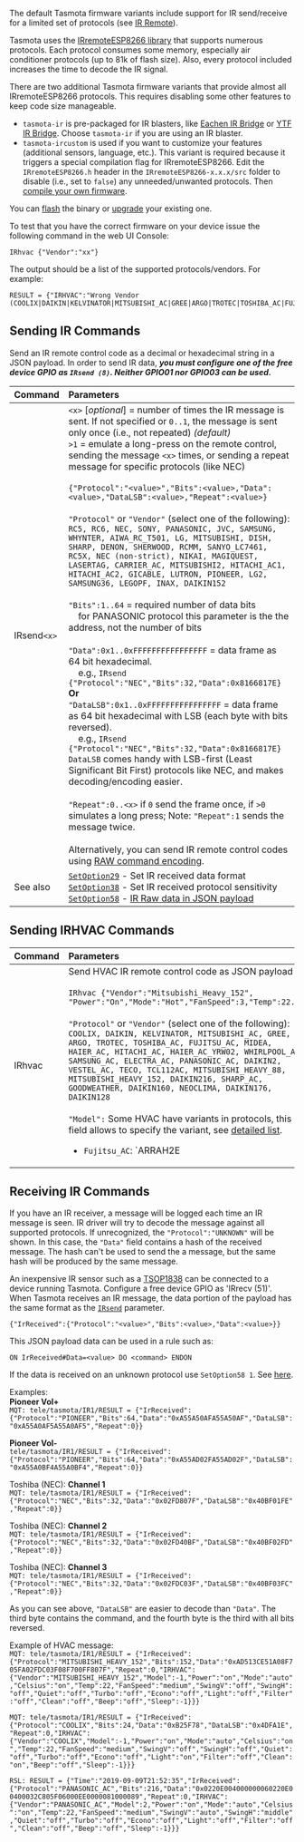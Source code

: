The default Tasmota firmware variants include support for IR send/receive for a limited set of protocols (see [IR Remote](Commands#ir-remote)). 

Tasmota uses the [IRremoteESP8266 library](https://github.com/crankyoldgit/IRremoteESP8266) that supports numerous protocols. Each protocol consumes some memory, especially air conditioner protocols (up to 81k of flash size). Also, every protocol included increases the time to decode the IR signal. 

There are two additional Tasmota firmware variants that provide almost all IRremoteESP8266 protocols. This requires disabling some other features to keep code size manageable.

- `tasmota-ir` is pre-packaged for IR blasters, like [Eachen IR Bridge](https://templates.blakadder.com/eachen-IR-DC6.html) or [YTF IR Bridge](https://templates.blakadder.com/ytf_ir_bridge.html). Choose `tasmota-ir` if you are using an IR blaster.  
- `tasmota-ircustom` is used if you want to customize your features (additional sensors, language, etc.). This variant is required because it triggers a special compilation flag for IRremoteESP8266. Edit the `IRremoteESP8266.h` header in the `IRremoteESP8266-x.x.x/src` folder to disable (i.e., set to `false`) any unneeded/unwanted protocols. Then [compile your own firmware](Compile-your-build).

You can [flash](Getting-Started#flashing) the binary or [upgrade](Upgrading) your existing one.

To test that you have the correct firmware on your device  issue the following command in the web UI Console: 

`IRhvac {"Vendor":"xx"}`

The output should be a list of the supported protocols/vendors. For example:  
```
RESULT = {"IRHVAC":"Wrong Vendor (COOLIX|DAIKIN|KELVINATOR|MITSUBISHI_AC|GREE|ARGO|TROTEC|TOSHIBA_AC|FUJITSU_AC|MIDEA|HAIER_AC|HITACHI_AC|HAIER_AC_YRW02|WHIRLPOOL_AC|SAMSUNG_AC|ELECTRA_AC|PANASONIC_AC|DAIKIN2|VESTEL_AC|TECO|TCL112AC|MITSUBISHI_HEAVY_88|MITSUBISHI_HEAVY_152|DAIKIN216|SHARP_AC|GOODWEATHER|DAIKIN160|NEOCLIMA|DAIKIN176|DAIKIN128|AMCOR)"}
```

## Sending IR Commands
Send an IR remote control code as a decimal or hexadecimal string in a JSON payload. In order to send IR data, _**you must configure one of the free device GPIO as `IRsend (8)`. Neither GPIO01 nor GPIO03 can be used.**_  

Command|Parameters
:---|:---
IRsend`<x>`<a id="IRsend"></a>|`<x>` [_optional_] = number of times the IR message is sent. If not specified or `0..1`, the message is sent only once (i.e., not repeated) _(default)_<BR>`>1` = emulate a long-press on the remote control, sending the message `<x>` times, or sending a repeat message for specific protocols (like NEC)<BR><BR>`{"Protocol":"<value>","Bits":<value>,"Data":<value>,"DataLSB":<value>,"Repeat":<value>}`<BR><BR>`"Protocol"` or `"Vendor"` (select one of the following): <BR>`RC5, RC6, NEC, SONY, PANASONIC, JVC, SAMSUNG, WHYNTER, AIWA_RC_T501, LG, MITSUBISHI, DISH, SHARP, DENON, SHERWOOD, RCMM, SANYO_LC7461, RC5X, NEC (non-strict), NIKAI, MAGIQUEST, LASERTAG, CARRIER_AC, MITSUBISHI2, HITACHI_AC1, HITACHI_AC2, GICABLE, LUTRON, PIONEER, LG2, SAMSUNG36, LEGOPF, INAX, DAIKIN152`<BR><BR>`"Bits":1..64` = required number of data bits<BR>&nbsp;&nbsp;&nbsp;&nbsp;for PANASONIC protocol this parameter is the the address, not the number of bits<BR><BR>`"Data":0x1..0xFFFFFFFFFFFFFFFF` = data frame as 64 bit hexadecimal.<BR>&nbsp;&nbsp;&nbsp;&nbsp;e.g., `IRsend {"Protocol":"NEC","Bits":32,"Data":0x8166817E}`<BR>**Or**<BR>`"DataLSB":0x1..0xFFFFFFFFFFFFFFFF` = data frame as 64 bit hexadecimal with LSB (each byte with bits reversed).<BR>&nbsp;&nbsp;&nbsp;&nbsp;e.g., `IRsend {"Protocol":"NEC","Bits":32,"Data":0x8166817E}`<BR>`DataLSB` comes handy with LSB-first (Least Significant Bit First) protocols like NEC, and makes decoding/encoding easier.<BR><BR>`"Repeat":0..<x>` if `0` send the frame once, if `>0` simulates a long press; Note: `"Repeat":1` sends the message twice.<BR><BR>Alternatively, you can send IR remote control codes using [RAW command encoding](IRSend-RAW-Encoding).
|See also|[`SetOption29`](Commands#setoption29)  - Set IR received data format<BR>[`SetOption38`](Commands#setoption38)  - Set IR received protocol sensitivity<BR>[`SetOption58`](Commands#setoption58) - [IR Raw data in JSON payload](https://github.com/arendst/Tasmota/issues/2116#issuecomment-440716483)

## Sending IRHVAC Commands

Command|Parameters
:---|:---
IRhvac<a id="IRhvac"></a>|Send HVAC IR remote control code as JSON payload<BR><BR>```IRhvac {"Vendor":"Mitsubishi_Heavy_152", "Power":"On","Mode":"Hot","FanSpeed":3,"Temp":22.5}```<BR><BR>`"Protocol"` or `"Vendor"` (select one of the following): <BR>`COOLIX, DAIKIN, KELVINATOR, MITSUBISHI_AC, GREE, ARGO, TROTEC, TOSHIBA_AC, FUJITSU_AC, MIDEA, HAIER_AC, HITACHI_AC, HAIER_AC_YRW02, WHIRLPOOL_AC, SAMSUNG_AC, ELECTRA_AC, PANASONIC_AC, DAIKIN2, VESTEL_AC, TECO, TCL112AC, MITSUBISHI_HEAVY_88, MITSUBISHI_HEAVY_152, DAIKIN216, SHARP_AC, GOODWEATHER, DAIKIN160, NEOCLIMA, DAIKIN176, DAIKIN128`<BR><BR>`"Model":` Some HVAC have variants in protocols, this field allows to specify the variant, see [detailed list](https://github.com/crankyoldgit/IRremoteESP8266/blob/master/SupportedProtocols.md).<BR><UL><LI>`Fujitsu_AC`: `ARRAH2E|ARDB1`</LI><LI>`Panasonic_AC`: `LKE|NKE|DKE|JKE|CKP|RKR`</LI><LI>`Whirlpool_AC`: `DG11J13A|DG11J104|DG11J1-04|DG11J191`</LI></UL>`"Power"`:<UL><LI>`On, Yes, True, 1`</LI><LI>`Off, No, False, 0`</LI></UL>`"Mode"`:<UL><LI>`Off, Stop`</LI><LI>`Auto, Automatic`</LI><LI>`Cool, Cooling`</LI><LI>`Heat, Heating`</LI><LI>`Dry, Drying, Dehumidify`</LI><LI>`Fan, Fanonly, Fan_Only`</LI></UL>`"FanSpeed"`:<UL><LI>`Auto, Automatic`</LI><LI>`Min, Minimum, Lowest, 1`</LI><LI>`Low, 2`</LI><LI>`Med, Medium, Mid, 3`</LI><LI>`High, Hi, 4`</LI><LI>`Max, Maximum, Highest, 5`</LI></UL>`"SwingV"`: vertical swing of Fan<UL><LI>`Auto, Automatic, On, Swing`</LI><LI>`Off, Stop`</LI><LI>`Min, Minimum, Lowest, Bottom, Down`</LI><LI>`Low`</LI><LI>`Mid, Middle, Med, Medium, Centre, Center`</LI><LI>`High, Hi`</LI><LI>`Highest, Max, Maximum, Top, Up`</LI></UL>`"SwingH"`: horizontal swing of Fan<UL><LI>`Auto, Automatic, On, Swing`</LI><LI>`Off, Stop`</LI><LI>`LeftMax, Left Max, MaxLeft, Max Left, FarLeft, Far Left`</LI><LI>`Left`</LI><LI>`Mid, Middle, Med, Medium, Centre, Center`</LI><LI>`Right`</LI><LI>`RightMax, Right Max, MaxRight, Max Right, FarRight, Far Right`</LI><LI>`Wide`</LI></UL>`"Celsius"`: temperature is in Celsius (`"On"`) of Farenheit (`"Off"`)<BR>`"Temp"`: Temperature, can be float if supported by protocol<BR>`"Quiet"`: Quiet mode (`"On"` / `"Off"`)<BR>`"Turbo"`: Turbo mode (`"On"` / `"Off"`)<BR>`"Econo"`: Econo mode (`"On"` / `"Off"`)<BR>`"Light"`: Light (`"On"` / `"Off"`)<BR>`"Filter"`: Filter active (`"On"` / `"Off"`)<BR>`"Clean"`: Clean mode (`"On"` / `"Off"`)<BR>`"Beep"`: Beep active (`"On"` / `"Off"`)<BR>`"Sleep"`: Timer in seconds

## Receiving IR Commands
If you have an IR receiver, a message will be logged each time an IR message is seen. IR driver will try to decode the message against all supported protocols. If unrecognized, the `"Protocol":"UNKNOWN"` will be shown. In this case, the `"Data"` field contains a hash of the received message. The hash can't be used to send the a message, but the same hash will be produced by the same message.  

An inexpensive IR sensor such as a [TSOP1838](https://hobbyking.com/en_us/keyes-tsop1838-infra-red-37-9khz-receiver-for-arduino.html) can be connected to a device running Tasmota. Configure a free device GPIO as 'IRrecv (51)'. When Tasmota receives an IR message, the data portion of the payload has the same format as the [`IRsend`](Commands#irsend) parameter.

```
{"IrReceived":{"Protocol":"<value>","Bits":<value>,"Data":<value>}}
```

This JSON payload data can be used in a rule such as:

```
ON IrReceived#Data=<value> DO <command> ENDON
```

If the data is received on an unknown protocol use `SetOption58 1`. See [here](https://github.com/arendst/Tasmota/issues/2116#issuecomment-440716483).

Examples:  
**Pioneer Vol+**  
`MQT: tele/tasmota/IR1/RESULT = {"IrReceived":{"Protocol":"PIONEER","Bits":64,"Data":"0xA55A50AFA55A50AF","DataLSB":"0xA55A0AF5A55A0AF5","Repeat":0}}`

**Pioneer Vol-**  
`tele/tasmota/IR1/RESULT = {"IrReceived":{"Protocol":"PIONEER","Bits":64,"Data":"0xA55AD02FA55AD02F","DataLSB":"0xA55A0BF4A55A0BF4","Repeat":0}}`

Toshiba (NEC): **Channel 1**  
`MQT: tele/tasmota/IR1/RESULT = {"IrReceived":{"Protocol":"NEC","Bits":32,"Data":"0x02FD807F","DataLSB":"0x40BF01FE","Repeat":0}}`

Toshiba (NEC): **Channel 2**  
`MQT: tele/tasmota/IR1/RESULT = {"IrReceived":{"Protocol":"NEC","Bits":32,"Data":"0x02FD40BF","DataLSB":"0x40BF02FD","Repeat":0}}`

Toshiba (NEC): **Channel 3**  
`MQT: tele/tasmota/IR1/RESULT = {"IrReceived":{"Protocol":"NEC","Bits":32,"Data":"0x02FDC03F","DataLSB":"0x40BF03FC","Repeat":0}}`

As you can see above, `"DataLSB"` are easier to decode than `"Data"`. The third byte contains the command, and the fourth byte is the third with all bits reversed.

Example of HVAC message:  
`MQT: tele/tasmota/IR1/RESULT = {"IrReceived":{"Protocol":"MITSUBISHI_HEAVY_152","Bits":152,"Data":"0xAD513CE51A08F705FA02FDC03F08F700FF807F","Repeat":0,"IRHVAC":{"Vendor":"MITSUBISHI_HEAVY_152","Model":-1,"Power":"on","Mode":"auto","Celsius":"on","Temp":22,"FanSpeed":"medium","SwingV":"off","SwingH":"off","Quiet":"off","Turbo":"off","Econo":"off","Light":"off","Filter":"off","Clean":"off","Beep":"off","Sleep":-1}}}`

`MQT: tele/tasmota/IR1/RESULT = {"IrReceived":{"Protocol":"COOLIX","Bits":24,"Data":"0xB25F78","DataLSB":"0x4DFA1E","Repeat":0,"IRHVAC":{"Vendor":"COOLIX","Model":-1,"Power":"on","Mode":"auto","Celsius":"on","Temp":22,"FanSpeed":"medium","SwingV":"off","SwingH":"off","Quiet":"off","Turbo":"off","Econo":"off","Light":"on","Filter":"off","Clean":"on","Beep":"off","Sleep":-1}}}`

`RSL: RESULT = {"Time":"2019-09-09T21:52:35","IrReceived":{"Protocol":"PANASONIC_AC","Bits":216,"Data":"0x0220E004000000060220E00400032C805F06000EE0000081000089","Repeat":0,"IRHVAC":{"Vendor":"PANASONIC_AC","Model":2,"Power":"on","Mode":"auto","Celsius":"on","Temp":22,"FanSpeed":"medium","SwingV":"auto","SwingH":"middle","Quiet":"off","Turbo":"off","Econo":"off","Light":"off","Filter":"off","Clean":"off","Beep":"off","Sleep":-1}}}`
